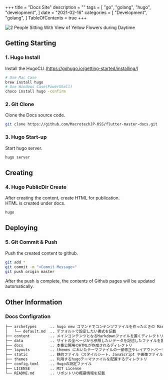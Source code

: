 +++
title = "Docs Site"
description = ""
tags = [
    "go",
    "golang",
    "hugo",
    "development",
]
date = "2021-02-16"
categories = [
    "Development",
    "golang",
]
TableOfContents = true
+++

![2 People Sitting With View of Yellow Flowers during Daytime](/images/docs-captcha.png)

## Getting Starting
###  1. Hugo Install
Install the HugoCLI.(https://gohugo.io/getting-started/installing/) 
```bash
# Use Mac Case
brew install hugo
# Use Windows Case(PowerShell)
choco install hugo -confirm
```
### 2. Git Clone
Clone the Docs source code.
```bash
git clone https://github.com/MacrotechJP-OSS/flutter-master-docs.git
```
### 3. Hugo Start-up
Start hugo server.
```bash
hugo server
```

## Creating
### 4. Hugo PublicDir Create
After creating the content, create HTML for publication.  
HTML is created under docs.
```bash
hugo
```

## Deploying
### 5. Git Commit & Push
Push the created content to github.
```bash
git add *
git commit -m "<Commit Message>"
git push origin master
```
After the push is complete, the contents of Github pages will be updated automatically.

## Other Information
### Docs Configration
```bash
├── archetypes      .. hugo new コマンドでコンテンツファイルを作ったときの Markdown のフォーマット
│   └── default.md  .. デフォルトで設定したい書式を記載
├── content         .. メインコンテンツとなるMarkdownファイルを置くディレクトリ
├── data            .. サイトの全ページから参照したいデータを記述したファイルを置くディレクトリ
├── docs            .. 本番公開用のHTMLが作成されるディレクトリ
├── layouts         .. themes においたテーマファイルの一部修正やレイアウトパーツを追加するディレクトリ
├── static          .. 静的ファイル（スタイルシート、JavaScript や画像ファイルなど）を配置するディレクトリ
├── themes          .. 利用するhugoテーマファイルを配置するディレクトリ
├── config.toml     .. Hugoの設定ファイル
├── LICENSE         .. MIT License
└── README.md       .. リポジトリの概要情報を記載
```